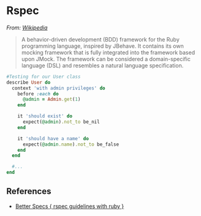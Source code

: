 # Rspec



*From: [Wikipedia](https://en.wikipedia.org/wiki/RSpec)*
> A behavior-driven development (BDD) framework for the Ruby programming language, inspired by JBehave. It contains its own mocking framework that is fully integrated into the framework based upon JMock. The framework can be considered a domain-specific language (DSL) and resembles a natural language specification.

```ruby
#Testing for our User class
describe User do
  context 'with admin privileges' do
    before :each do
      @admin = Admin.get(1)
    end

    it 'should exist' do
      expect(@admin).not_to be_nil
    end

    it 'should have a name' do
      expect(@admin.name).not_to be_false
    end
  end

  #...
end
```


## References

* [Better Specs { rspec guidelines with ruby }](http://betterspecs.org/)
